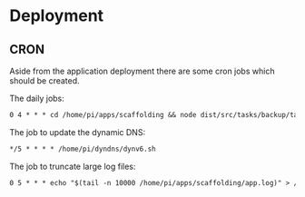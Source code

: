 # Deployment

## CRON

Aside from the application deployment there are some cron jobs which should be created.

The daily jobs:

```txt
0 4 * * * cd /home/pi/apps/scaffolding && node dist/src/tasks/backup/task.js >> cron.log 2>&1
```

The job to update the dynamic DNS:

```txt
*/5 * * * * /home/pi/dyndns/dynv6.sh
```

The job to truncate large log files:

```txt
0 5 * * * echo "$(tail -n 10000 /home/pi/apps/scaffolding/app.log)" > /home/pi/apps/scaffolding/app.log
```
